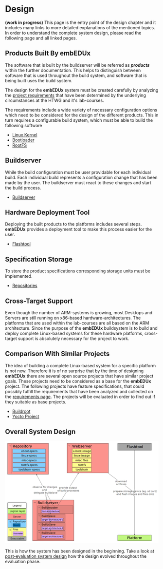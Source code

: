 # Design
**(work in progress)**
This page is the entry point of the design chapter and it includes many links to
more detailed explanations of the mentioned topics. In order to understand the
complete system design, please read the following page and all linked pages.


## Products Built By **embEDUx** 
The software that is built by the buildserver will be
referred as ***products*** within the further documentation. This helps to
distinguish between software that is used throughout the build system, and
software that is being built uses the build system.

The design for the **embEDUx** system must be created carefully by analyzing the
[project requirements](requirements.md) that have been determined by the
underlying circumstances at the HTWG and it's lab-courses. 

The requirements include a wide variety of necessary configuration options which
need to be considered for the design of the different products.  This in turn
requires a configurable build system, which must be able to build the following
software

* [Linux Kernel](design/linux.md)
* [Bootloader](design/bootloader.md)
* [RootFS](design/rootfs.md)

## Buildserver
While the build configuration must be user providable for each individual build.
Each individual build represents a configuration change that has been made by
the user. The buildserver must react to these changes and start the build
process.

* [Buildserver](design/buildserver.md)

## Hardware Deployment Tool
Deploying the built products to the platforms includes several steps.
**embEDUx** provides a deployment tool to make this process easier for the user.

* [Flashtool](design/flashtool.md)

## Specification Storage
To store the product specifications corresponding storage units must be
implemented. 

* [Repositories](design/repositories.md)

## Cross-Target Support
Even though the number of ARM-systems is growing, most Desktops and Servers are
still running on x86-based hardware-architectures. The platforms that are used
within the lab-courses are all based on the ARM architecture. Since the purpose
of the **embEDUx** buildsystem is to build and deploy complete Linux-based
systems for these hardware platforms, cross-target support is absolutely
necessary for the project to work.

## Comparison With Similar Projects
The idea of building a complete Linux-based system for a specific platform is
not new. Therefore it is of no surprise that by the time of designing
**embEDUx** there are several open source projects that have similar project
goals. These projects need to be considered as a base for the **embEDUx**
project. The following projects have feature specifications, that could possibly
fulfill the requirements that have been analyzed and collected on the
[requirements page](requirements.md).  The projects will be evaluated in order
to find out if they suitable as base projects.

* [Buildroot](evaluation/buildroot.md)
* [Yocto Project](evaluation/yocto-project.md)


## Overall System Design
[![](background/design/img/design.png)](background/design/img/design.png)

This is how the system has been designed in the beginning. Take a look at [post-evaluation system
design](evaluation.md#post-evaluation-system-overall-design) how the design
evolved throughout the evaluation phase.
